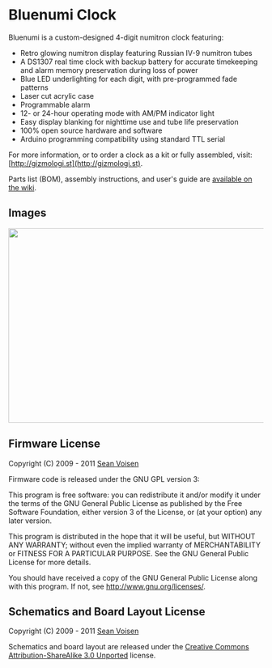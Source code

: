Bluenumi Clock
==============

Bluenumi is a custom-designed 4-digit numitron clock featuring:

* Retro glowing numitron display featuring Russian IV-9 numitron tubes
* A DS1307 real time clock with backup battery for accurate timekeeping and alarm memory preservation during loss of power
* Blue LED underlighting for each digit, with pre-programmed fade patterns
* Laser cut acrylic case
* Programmable alarm
* 12- or 24-hour operating mode with AM/PM indicator light
* Easy display blanking for nighttime use and tube life preservation
* 100% open source hardware and software
* Arduino programming compatibility using standard TTL serial

For more information, or to order a clock as a kit or fully assembled, visit: [http://gizmologi.st](http://gizmologi.st). 

Parts list (BOM), assembly instructions, and user's guide are [available on the wiki](https://github.com/svoisen/bluenumi/wiki).

Images
------

<img src="https://raw.github.com/wiki/svoisen/bluenumi/images/bluenumi_clear.jpg" width="512" height="384" />

Firmware License
----------------

Copyright (C) 2009 - 2011 [Sean Voisen](http://sean.voisen.org)

Firmware code is released under the GNU GPL version 3:

This program is free software: you can redistribute it and/or modify it under the terms of the GNU General Public License as published by the Free Software Foundation, either version 3 of the License, or (at your option) any later version.

This program is distributed in the hope that it will be useful, but WITHOUT ANY WARRANTY; without even the implied warranty of MERCHANTABILITY or FITNESS FOR A PARTICULAR PURPOSE.  See the GNU General Public License for more details.

You should have received a copy of the GNU General Public License along with this program.  If not, see <http://www.gnu.org/licenses/>.

Schematics and Board Layout License
-----------------------------------

Copyright (C) 2009 - 2011 [Sean Voisen](http://sean.voisen.org)

Schematics and board layout are released under the [Creative Commons Attribution-ShareAlike 3.0 Unported](http://creativecommons.org/licenses/by-sa/3.0/) license.
